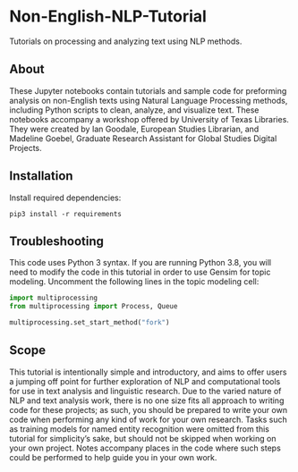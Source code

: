 # Non-English-NLP-Tutorial
Tutorials on processing and analyzing text using NLP methods. 

## About

These Jupyter notebooks contain tutorials and sample code for preforming analysis on non-English texts using Natural Language Processing methods, including Python scripts to clean, analyze, and visualize text. These notebooks accompany a workshop offered by University of Texas Libraries. They were created by Ian Goodale, European Studies Librarian, and Madeline Goebel, Graduate Research Assistant for Global Studies Digital Projects.

## Installation

Install required dependencies:

```
pip3 install -r requirements
```

## Troubleshooting

This code uses Python 3 syntax. If you are running Python 3.8, you will need to modify the code in this tutorial in order to use Gensim for topic modeling. Uncomment the following lines in the topic modeling cell:

```python
import multiprocessing
from multiprocessing import Process, Queue

multiprocessing.set_start_method("fork")
```

## Scope

This tutorial is intentionally simple and introductory, and aims to offer users a jumping off point for further exploration of NLP and computational tools for use in text analysis and linguistic research. Due to the varied nature of NLP and text analysis work, there is no one size fits all approach to writing code for these projects; as such, you should be prepared to write your own code when performing any kind of work for your own research. Tasks such as training models for named entity recognition were omitted from this tutorial for simplicity’s sake, but should not be skipped when working on your own project. Notes accompany places in the code where such steps could be  performed to help guide you in your own work.
